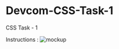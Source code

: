 # Devcom-CSS-Task-1
CSS Task - 1

Instructions :
![mockup](https://github.com/rishikeshvk/Devcom-CSS-Task-1/blob/ae12a7a2824f2a18b27ff64d5a8ff831a910d06f/Mockup.png)
